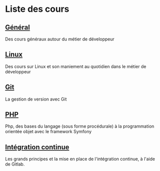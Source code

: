 # Liste des cours

## [Général](transverse/)

Des cours généraux autour du métier de développeur

## [Linux](linux/)

Des cours sur Linux et son maniement au quotidien dans le métier de développeur
 
## [Git](git/)

La gestion de version avec Git 

## [PHP](php/)

Php, des bases du langage (sous forme procédurale) à la programmation orientée objet avec le framework Symfony

## [Intégration continue](ci/)

Les grands principes et la mise en place de l'intégration continue, à l'aide de Gitlab. 
